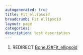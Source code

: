 ```yaml
---
autogenerated: true
title: Fit ellipsoid
breadcrumb: Fit ellipsoid
layout: page
categories: 
description: test description
---
```


1.  REDIRECT [BoneJ2\#Fit\_ellipsoid](BoneJ2#Fit_ellipsoid)
